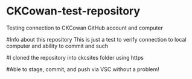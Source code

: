 # CKCowan-test-repository
Testing connection to CKCowan GitHub account and computer

#Info about this repository
This is just a test to verify connection to local computer and ability to commit and such

#I cloned the repository into ckcsites folder using https

#Able to stage, commit, and push via VSC without a problem!

